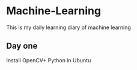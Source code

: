 # Machine-Learning
This is my daily learning diary of machine learning

## Day one
Install OpenCV+ Python in Ubuntu

[csdn]:https://blog.csdn.net/qq_40883804 "我的CSDN博客"
[boke]:https://www.cnblogs.com/JeremyRin/ "我的CSDN博客"
[jianshu]:https://www.jianshu.com/u/104cc4bfc106 "我的CSDN博客"
